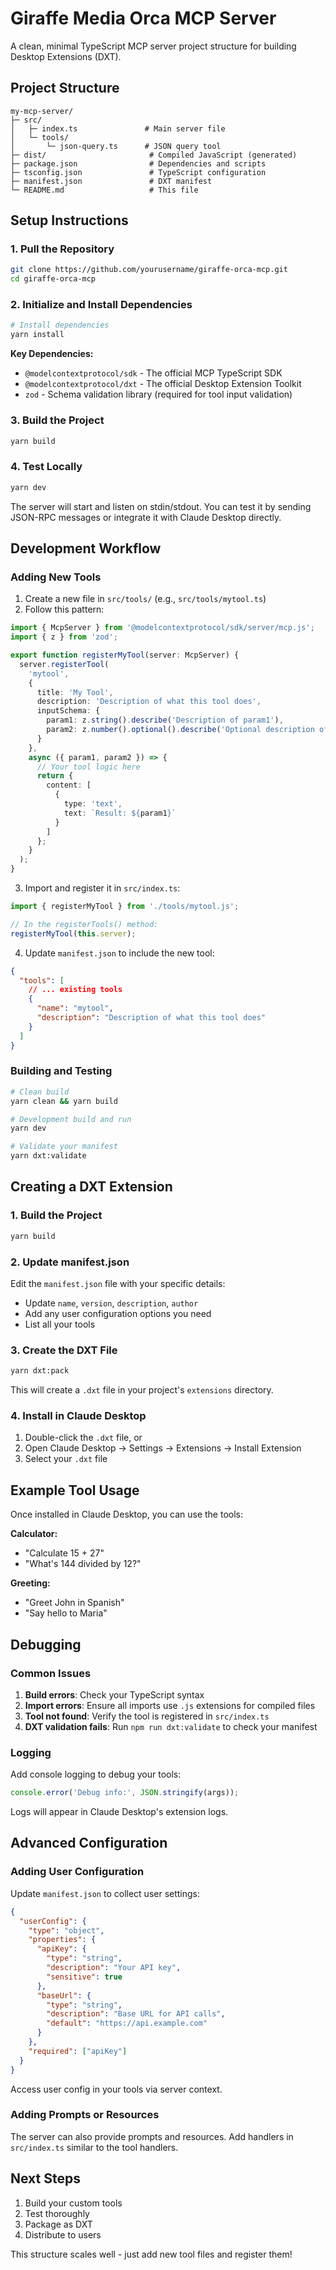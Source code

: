 # Giraffe Media Orca MCP Server

A clean, minimal TypeScript MCP server project structure for building Desktop Extensions (DXT).

## Project Structure

```
my-mcp-server/
├─ src/
│   ├─ index.ts               # Main server file
│   └─ tools/
│       └─ json-query.ts      # JSON query tool
├─ dist/                       # Compiled JavaScript (generated)
├─ package.json                # Dependencies and scripts
├─ tsconfig.json               # TypeScript configuration
├─ manifest.json               # DXT manifest
└─ README.md                   # This file
```

## Setup Instructions

### 1. Pull the Repository
```bash
git clone https://github.com/yourusername/giraffe-orca-mcp.git
cd giraffe-orca-mcp
```

### 2. Initialize and Install Dependencies
```bash
# Install dependencies
yarn install
```

**Key Dependencies:**
- `@modelcontextprotocol/sdk` - The official MCP TypeScript SDK
- `@modelcontextprotocol/dxt` - The official Desktop Extension Toolkit
- `zod` - Schema validation library (required for tool input validation)

### 3. Build the Project
```bash
yarn build
```

### 4. Test Locally
```bash
yarn dev
```

The server will start and listen on stdin/stdout. You can test it by sending JSON-RPC messages or integrate it with Claude Desktop directly.

## Development Workflow

### Adding New Tools

1. Create a new file in `src/tools/` (e.g., `src/tools/mytool.ts`)
2. Follow this pattern:

```typescript
import { McpServer } from '@modelcontextprotocol/sdk/server/mcp.js';
import { z } from 'zod';

export function registerMyTool(server: McpServer) {
  server.registerTool(
    'mytool',
    {
      title: 'My Tool',
      description: 'Description of what this tool does',
      inputSchema: {
        param1: z.string().describe('Description of param1'),
        param2: z.number().optional().describe('Optional description of param2')
      }
    },
    async ({ param1, param2 }) => {
      // Your tool logic here
      return {
        content: [
          {
            type: 'text',
            text: `Result: ${param1}`
          }
        ]
      };
    }
  );
}
```

3. Import and register it in `src/index.ts`:
```typescript
import { registerMyTool } from './tools/mytool.js';

// In the registerTools() method:
registerMyTool(this.server);
```

4. Update `manifest.json` to include the new tool:
```json
{
  "tools": [
    // ... existing tools
    {
      "name": "mytool",
      "description": "Description of what this tool does"
    }
  ]
}
```

### Building and Testing

```bash
# Clean build
yarn clean && yarn build

# Development build and run
yarn dev

# Validate your manifest
yarn dxt:validate
```

## Creating a DXT Extension

### 1. Build the Project
```bash
yarn build
```

### 2. Update manifest.json
Edit the `manifest.json` file with your specific details:
- Update `name`, `version`, `description`, `author`
- Add any user configuration options you need
- List all your tools

### 3. Create the DXT File
```bash
yarn dxt:pack
```

This will create a `.dxt` file in your project's `extensions` directory.

### 4. Install in Claude Desktop
1. Double-click the `.dxt` file, or
2. Open Claude Desktop → Settings → Extensions → Install Extension
3. Select your `.dxt` file

## Example Tool Usage

Once installed in Claude Desktop, you can use the tools:

**Calculator:**
- "Calculate 15 + 27"
- "What's 144 divided by 12?"

**Greeting:**
- "Greet John in Spanish"
- "Say hello to Maria"

## Debugging

### Common Issues

1. **Build errors**: Check your TypeScript syntax
2. **Import errors**: Ensure all imports use `.js` extensions for compiled files
3. **Tool not found**: Verify the tool is registered in `src/index.ts`
4. **DXT validation fails**: Run `npm run dxt:validate` to check your manifest

### Logging

Add console logging to debug your tools:

```typescript
console.error('Debug info:', JSON.stringify(args));
```

Logs will appear in Claude Desktop's extension logs.

## Advanced Configuration

### Adding User Configuration

Update `manifest.json` to collect user settings:

```json
{
  "userConfig": {
    "type": "object",
    "properties": {
      "apiKey": {
        "type": "string",
        "description": "Your API key",
        "sensitive": true
      },
      "baseUrl": {
        "type": "string",
        "description": "Base URL for API calls",
        "default": "https://api.example.com"
      }
    },
    "required": ["apiKey"]
  }
}
```

Access user config in your tools via server context.

### Adding Prompts or Resources

The server can also provide prompts and resources. Add handlers in `src/index.ts` similar to the tool handlers.

## Next Steps

1. Build your custom tools
2. Test thoroughly
3. Package as DXT
4. Distribute to users

This structure scales well - just add new tool files and register them!
